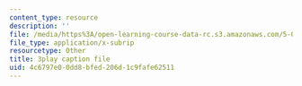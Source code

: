 ```yaml
---
content_type: resource
description: ''
file: /media/https%3A/open-learning-course-data-rc.s3.amazonaws.com/5-08j-biological-chemistry-ii-spring-2016/4c6797e00dd8bfed206d1c9fafe62511_qDBdd9-T8lg.srt
file_type: application/x-subrip
resourcetype: Other
title: 3play caption file
uid: 4c6797e0-0dd8-bfed-206d-1c9fafe62511
---
```

